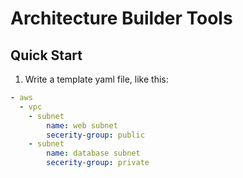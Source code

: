 # Architecture Builder Tools

## Quick Start

1. Write a template yaml file, like this:
``` yaml
- aws
  - vpc
    - subnet
        name: web subnet
        secerity-group: public
    - subnet
        name: database subnet
        secerity-group: private
```